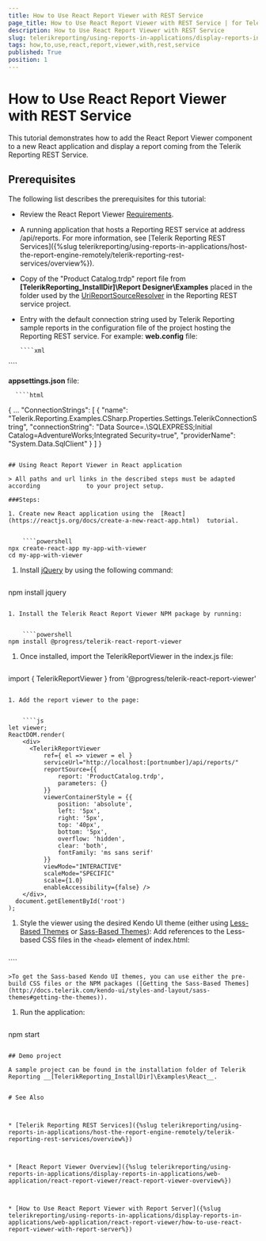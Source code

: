 ```yaml
---
title: How to Use React Report Viewer with REST Service
page_title: How to Use React Report Viewer with REST Service | for Telerik Reporting Documentation
description: How to Use React Report Viewer with REST Service
slug: telerikreporting/using-reports-in-applications/display-reports-in-applications/web-application/react-report-viewer/how-to-use-react-report-viewer-with-rest-service
tags: how,to,use,react,report,viewer,with,rest,service
published: True
position: 1
---
```


# How to Use React Report Viewer with REST Service



This tutorial demonstrates how to add the React Report Viewer component to a         new React application and display a report coming from the Telerik Reporting REST Service.       

## Prerequisites

The following list describes the prerequisites for this tutorial:         

* Review the React Report Viewer [Requirements](8b336c82-daac-47af-b8bf-35b0a1da46dd#Requirements).             

* A running application that hosts a Reporting REST service at address /api/reports. For more information, see               [Telerik Reporting REST Services]({%slug telerikreporting/using-reports-in-applications/host-the-report-engine-remotely/telerik-reporting-rest-services/overview%}).             

* Copy of the "Product Catalog.trdp" report file from __[TelerikReporting_InstallDir]\Report Designer\Examples__             placed in the folder used by the  [UriReportSourceResolver](/reporting/api/Telerik.Reporting.Services.UriReportSourceResolver)                in the Reporting REST service project.             

* Entry with the default connection string used by Telerik Reporting sample reports in the configuration file of the project hosting the Reporting REST service. For example:             __web.config__ file:             

    
      ````xml
<connectionStrings>
     <add name="Telerik.Reporting.Examples.CSharp.Properties.Settings.TelerikConnectionString"
                connectionString="Data Source=(local);Initial Catalog=AdventureWorks;Integrated Security=SSPI"
                providerName="System.Data.SqlClient" />
</connectionStrings>
````

__appsettings.json__ file:             

    
      ````html
{
...
  "ConnectionStrings": [
    {
      "name": "Telerik.Reporting.Examples.CSharp.Properties.Settings.TelerikConnectionString",
      "connectionString": "Data Source=.\\SQLEXPRESS;Initial Catalog=AdventureWorks;Integrated Security=true",
      "providerName": "System.Data.SqlClient"
    }
]
}
````

## Using React Report Viewer in React application

> All paths and url links in the described steps must be adapted according             to your project setup.           

###Steps:

1. Create new React application using the  [React](https://reactjs.org/docs/create-a-new-react-app.html)  tutorial.                 

    
    ````powershell
npx create-react-app my-app-with-viewer
cd my-app-with-viewer
````

1. Install  [jQuery](https://www.npmjs.com/package/jquery)  by using the following command:                 

    
    ````powershell
npm install jquery
````

1. Install the Telerik React Report Viewer NPM package by running:                 

    
    ````powershell
npm install @progress/telerik-react-report-viewer
````

1. Once installed, import the TelerikReportViewer in the index.js file:                 

    
    ````js
import { TelerikReportViewer } from '@progress/telerik-react-report-viewer'
````

1. Add the report viewer to the page:

    
    ````js
let viewer;
ReactDOM.render(
    <div>
      <TelerikReportViewer
          ref={ el => viewer = el }
          serviceUrl="http://localhost:[portnumber]/api/reports/"
          reportSource={{
              report: 'ProductCatalog.trdp',
              parameters: {}
          }}
          viewerContainerStyle = {{
              position: 'absolute',
              left: '5px',
              right: '5px',
              top: '40px',
              bottom: '5px',
              overflow: 'hidden',
              clear: 'both',
              fontFamily: 'ms sans serif'
          }}
          viewMode="INTERACTIVE"
          scaleMode="SPECIFIC"
          scale={1.0}
          enableAccessibility={false} />
    </div>,
  document.getElementById('root')
);
````

1. Style the viewer using the desired Kendo UI theme (еither using  [Less-Based Themes](http://docs.telerik.com/kendo-ui/styles-and-layout/appearance-styling)  or  [Sass-Based Themes](http://docs.telerik.com/kendo-ui/styles-and-layout/sass-themes)):                     Add references to the Less-based CSS files in the ```<head>``` element of index.html:

    
    ````html
<!-- The required Less-based styles -->
<link href="https://kendo.cdn.telerik.com/ {{site.kendosubsetversion}} /styles/kendo.common.min.css" rel="stylesheet" />
<link href="https://kendo.cdn.telerik.com/ {{site.kendosubsetversion}} /styles/kendo.blueopal.min.css" rel="stylesheet" />
````

    >To get the Sass-based Kendo UI themes, you can use either the pre-build CSS files or the NPM packages ([Getting the Sass-Based Themes](http://docs.telerik.com/kendo-ui/styles-and-layout/sass-themes#getting-the-themes)).                   

1. Run the application:

    
    ````powershell
npm start
````

## Demo project

A sample project can be found in the installation folder of Telerik Reporting __[TelerikReporting_InstallDir]\Examples\React__.         


# See Also

 

* [Telerik Reporting REST Services]({%slug telerikreporting/using-reports-in-applications/host-the-report-engine-remotely/telerik-reporting-rest-services/overview%})

 

* [React Report Viewer Overview]({%slug telerikreporting/using-reports-in-applications/display-reports-in-applications/web-application/react-report-viewer/react-report-viewer-overview%})

 

* [How to Use React Report Viewer with Report Server]({%slug telerikreporting/using-reports-in-applications/display-reports-in-applications/web-application/react-report-viewer/how-to-use-react-report-viewer-with-report-server%})

